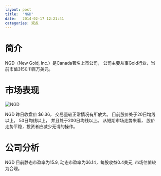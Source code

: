 ```yaml
---
layout: post
title:  "NGD"
date:   2014-02-17 12:21:41
categories: 观点
---
```


# 简介
NGD（New Gold, Inc.）是Canada著名上市公司，
公司主要从事Gold行业，当前市值3150.11百万美元。

# 市场表现

![NGD](http://finviz.com/chart.ashx?t=NGD&ty=c&ta=1&p=d&s=l)

NGD 昨日收盘价 $6.36，
交易量较正常情况有所放大。
目前股价处于20日均线以上，
50日均线以上，
并且处于200日均线以上。
从短期市场走势来看，
股价走势平稳，投资者应减少无谓的操作。

# 公司分析
NGD 目前静态市盈率为15.9, 动态市盈率为36.14，每股收益0.4美元,
市场估值较为合理。
